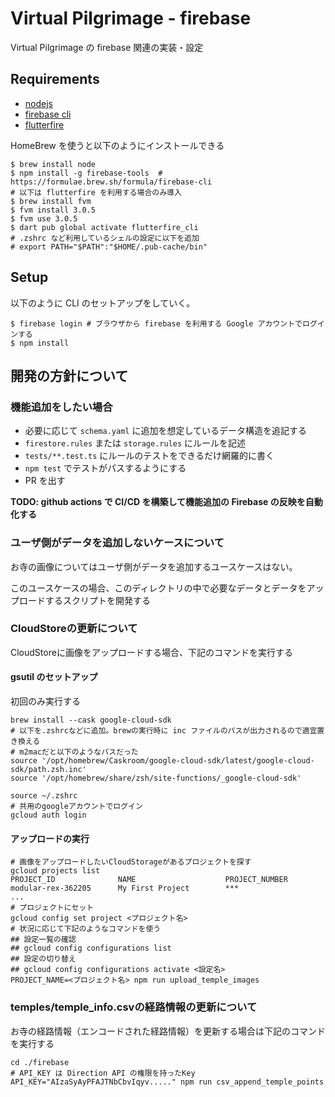 # Virtual Pilgrimage - firebase

Virtual Pilgrimage の firebase 関連の実装・設定

## Requirements

- [nodejs](https://nodejs.org/ja/download/)
- [firebase cli](https://firebase.google.com/docs/cli?hl=ja)
- [flutterfire](https://firebase.google.com/docs/flutter/setup?platform=ios#available-plugins)

HomeBrew を使うと以下のようにインストールできる

```shell
$ brew install node
$ npm install -g firebase-tools  # https://formulae.brew.sh/formula/firebase-cli
# 以下は flutterfire を利用する場合のみ導入
$ brew install fvm
$ fvm install 3.0.5
$ fvm use 3.0.5
$ dart pub global activate flutterfire_cli
# .zshrc など利用しているシェルの設定に以下を追加
# export PATH="$PATH":"$HOME/.pub-cache/bin"
```

## Setup

以下のように CLI のセットアップをしていく。

```shell
$ firebase login # ブラウザから firebase を利用する Google アカウントでログインする
$ npm install
```

## 開発の方針について

### 機能追加をしたい場合

- 必要に応じて `schema.yaml` に追加を想定しているデータ構造を追記する
- `firestore.rules` または `storage.rules` にルールを記述
- `tests/**.test.ts` にルールのテストをできるだけ網羅的に書く
- `npm test` でテストがパスするようにする
- PR を出す

__TODO: github actions で CI/CD を構築して機能追加の Firebase の反映を自動化する__

### ユーザ側がデータを追加しないケースについて

お寺の画像についてはユーザ側がデータを追加するユースケースはない。

このユースケースの場合、このディレクトリの中で必要なデータとデータをアップロードするスクリプトを開発する

### CloudStoreの更新について

CloudStoreに画像をアップロードする場合、下記のコマンドを実行する

#### gsutil のセットアップ

初回のみ実行する

```shell
brew install --cask google-cloud-sdk
# 以下を.zshrcなどに追加。brewの実行時に inc ファイルのパスが出力されるので適宜置き換える
# m2macだと以下のようなパスだった
source '/opt/homebrew/Caskroom/google-cloud-sdk/latest/google-cloud-sdk/path.zsh.inc'
source '/opt/homebrew/share/zsh/site-functions/_google-cloud-sdk'

source ~/.zshrc
# 共用のgoogleアカウントでログイン
gcloud auth login
```

#### アップロードの実行

```shell
# 画像をアップロードしたいCloudStorageがあるプロジェクトを探す
gcloud projects list
PROJECT_ID              NAME                    PROJECT_NUMBER
modular-rex-362205      My First Project        ***
...
# プロジェクトにセット
gcloud config set project <プロジェクト名>
# 状況に応じて下記のようなコマンドを使う
## 設定一覧の確認
## gcloud config configurations list
## 設定の切り替え
## gcloud config configurations activate <設定名>
PROJECT_NAME=<プロジェクト名> npm run upload_temple_images
```

### temples/temple_info.csvの経路情報の更新について

お寺の経路情報（エンコードされた経路情報）を更新する場合は下記のコマンドを実行する

```shell
cd ./firebase
# API_KEY は Direction API の権限を持ったKey
API_KEY="AIzaSyAyPFAJTNbCbvIqyv....." npm run csv_append_temple_points
```
